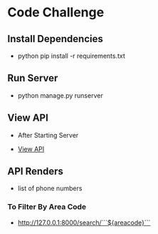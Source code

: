 # Code Challenge

## Install Dependencies
 - python pip install -r requirements.txt

## Run Server
 - python manage.py runserver 

## View API
 - After Starting Server

  - [View API](http://127.0.0.1:8000/)

## API  Renders
  - list of phone numbers
### To Filter By Area Code

 - http://127.0.0.1:8000/search/```${areacode}```
